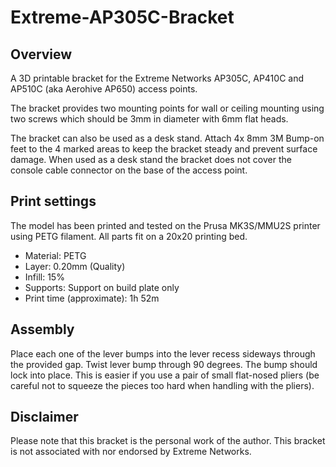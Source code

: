 # Extreme-AP305C-Bracket

## Overview

A 3D printable bracket for the Extreme Networks AP305C, AP410C and AP510C (aka Aerohive AP650) access points.

The bracket provides two mounting points for wall or ceiling mounting using two screws which should be 3mm in diameter with 6mm flat heads.

The bracket can also be used as a desk stand.  Attach 4x 8mm 3M Bump-on feet to the 4 marked areas to keep the bracket steady and prevent surface damage.  When used as a desk stand the bracket does not cover the console cable connector on the base of the access point.

## Print settings

The model has been printed and tested on the Prusa MK3S/MMU2S printer using PETG filament. All parts fit on a 20x20 printing bed.

* Material: PETG
* Layer: 0.20mm (Quality)
* Infill: 15%
* Supports: Support on build plate only
* Print time (approximate): 1h 52m


## Assembly

Place each one of the lever bumps into the lever recess sideways through the provided gap.  Twist lever bump through 90 degrees.  The bump should lock into place.  This is easier if you use a pair of small flat-nosed pliers (be careful not to squeeze the pieces too hard when handling with the pliers).

## Disclaimer

Please note that this bracket is the personal work of the author.  This bracket is not associated with nor endorsed by Extreme Networks.